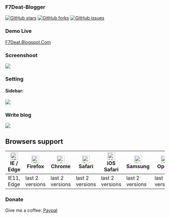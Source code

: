 ### F7Deat-Blogger
  [![GitHub stars][stars-image]][stars-url]
  [![GitHub forks][forks-image]][forks-url]
  [![GitHub issues][issues-image]][issues-url]
### Demo Live
[F7Deat.Blogspot.Com](https://f7deat.blogspot.com/)
### Screenshoot
![](https://i.imgur.com/IkawnKo.png)
### Setting
#### Sidebar:
![](https://1.bp.blogspot.com/-hCHs9FqVi90/Xyo0OsUoGrI/AAAAAAAABbk/JUcbWaAOUuc8H81RfhuBB3OvKukOkvmcACLcBGAsYHQ/s640/Capture.PNG)
### Write blog
![](https://i.imgur.com/bzduFDF.png)
## Browsers support
| [<img src="https://raw.githubusercontent.com/alrra/browser-logos/master/src/edge/edge_48x48.png" alt="IE / Edge" width="24px" height="24px" />](http://godban.github.io/browsers-support-badges/)<br/>IE / Edge | [<img src="https://raw.githubusercontent.com/alrra/browser-logos/master/src/firefox/firefox_48x48.png" alt="Firefox" width="24px" height="24px" />](http://godban.github.io/browsers-support-badges/)<br/>Firefox | [<img src="https://raw.githubusercontent.com/alrra/browser-logos/master/src/chrome/chrome_48x48.png" alt="Chrome" width="24px" height="24px" />](http://godban.github.io/browsers-support-badges/)<br/>Chrome | [<img src="https://raw.githubusercontent.com/alrra/browser-logos/master/src/safari/safari_48x48.png" alt="Safari" width="24px" height="24px" />](http://godban.github.io/browsers-support-badges/)<br/>Safari | [<img src="https://raw.githubusercontent.com/alrra/browser-logos/master/src/safari-ios/safari-ios_48x48.png" alt="iOS Safari" width="24px" height="24px" />](http://godban.github.io/browsers-support-badges/)<br/>iOS Safari | [<img src="https://raw.githubusercontent.com/alrra/browser-logos/master/src/samsung-internet/samsung-internet_48x48.png" alt="Samsung" width="24px" height="24px" />](http://godban.github.io/browsers-support-badges/)<br/>Samsung | [<img src="https://raw.githubusercontent.com/alrra/browser-logos/master/src/opera/opera_48x48.png" alt="Opera" width="24px" height="24px" />](http://godban.github.io/browsers-support-badges/)<br/>Opera |
| --------- | --------- | --------- | --------- | --------- | --------- | --------- |
| IE11, Edge| last 2 versions| last 2 versions| last 2 versions| last 2 versions| last 2 versions| last 2 versions
### Donate
Give me a coffee: [Paypal](https://www.paypal.me/f7deat)

[stars-url]: https://github.com/f7deat/F7Deat-Blogger/stargazers
[stars-image]: https://img.shields.io/github/stars/f7deat/F7Deat-Blogger.svg

[forks-url]: https://github.com/f7deat/F7Deat-Blogger/network
[forks-image]: https://img.shields.io/github/forks/f7deat/F7Deat-Blogger.svg

[issues-url]: https://github.com/f7deat/F7Deat-Blogger/issues
[issues-image]: https://img.shields.io/github/issues/f7deat/F7Deat-Blogger.svg

